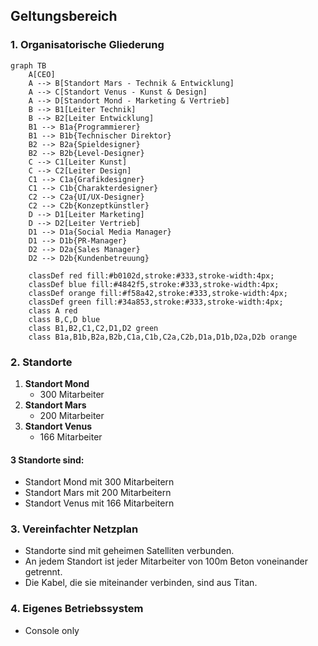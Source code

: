 ## Geltungsbereich

### 1. Organisatorische Gliederung
```mermaid
graph TB
    A[CEO]
    A --> B[Standort Mars - Technik & Entwicklung]
    A --> C[Standort Venus - Kunst & Design]
    A --> D[Standort Mond - Marketing & Vertrieb]
    B --> B1[Leiter Technik]
    B --> B2[Leiter Entwicklung]
    B1 --> B1a{Programmierer}
    B1 --> B1b{Technischer Direktor}
    B2 --> B2a{Spieldesigner}
    B2 --> B2b{Level-Designer}
    C --> C1[Leiter Kunst]
    C --> C2[Leiter Design]
    C1 --> C1a{Grafikdesigner}
    C1 --> C1b{Charakterdesigner}
    C2 --> C2a{UI/UX-Designer}
    C2 --> C2b{Konzeptkünstler}
    D --> D1[Leiter Marketing]
    D --> D2[Leiter Vertrieb]
    D1 --> D1a{Social Media Manager}
    D1 --> D1b{PR-Manager}
    D2 --> D2a{Sales Manager}
    D2 --> D2b{Kundenbetreuung}

    classDef red fill:#b0102d,stroke:#333,stroke-width:4px;
    classDef blue fill:#4842f5,stroke:#333,stroke-width:4px;
    classDef orange fill:#f58a42,stroke:#333,stroke-width:4px;
    classDef green fill:#34a853,stroke:#333,stroke-width:4px;
    class A red
    class B,C,D blue
    class B1,B2,C1,C2,D1,D2 green
    class B1a,B1b,B2a,B2b,C1a,C1b,C2a,C2b,D1a,D1b,D2a,D2b orange
```
### 2. Standorte

1. **Standort Mond**
   - 300 Mitarbeiter
2. **Standort Mars**
   - 200 Mitarbeiter
3. **Standort Venus**
   - 166 Mitarbeiter

#### 3 Standorte sind:
- Standort Mond mit 300 Mitarbeitern
- Standort Mars mit 200 Mitarbeitern
- Standort Venus mit 166 Mitarbeitern

### 3. Vereinfachter Netzplan

- Standorte sind mit geheimen Satelliten verbunden.
- An jedem Standort ist jeder Mitarbeiter von 100m Beton voneinander getrennt.
- Die Kabel, die sie miteinander verbinden, sind aus Titan.

### 4. Eigenes Betriebssystem

- Console only
